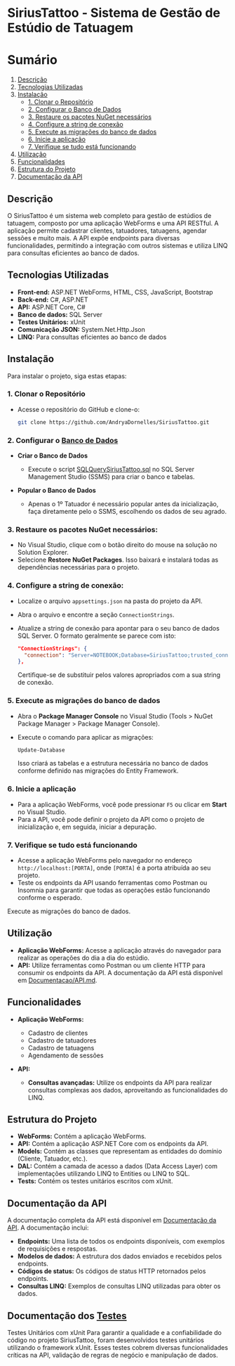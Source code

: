 # SiriusTattoo - Sistema de Gestão de Estúdio de Tatuagem
# Sumário

1. [Descrição](#descrição)
2. [Tecnologias Utilizadas](#tecnologias-utilizadas)
3. [Instalação](#instalação)
   - [1. Clonar o Repositório](#1-clonar-o-repositório)
   - [2. Configurar o Banco de Dados](#2-configurar-o-banco-de-dados)
   - [3. Restaure os pacotes NuGet necessários](#3-restaure-os-pacotes-nuget-necessários)
   - [4. Configure a string de conexão](#4-configure-a-string-de-conexão)
   - [5. Execute as migrações do banco de dados](#5-execute-as-migrações-do-banco-de-dados)
   - [6. Inicie a aplicação](#6-inicie-a-aplicação)
   - [7. Verifique se tudo está funcionando](#7-verifique-se-tudo-está-funcionando)
4. [Utilização](#utilização)
5. [Funcionalidades](#funcionalidades)
6. [Estrutura do Projeto](#estrutura-do-projeto)
7. [Documentação da API](#documentação-da-api)


## Descrição
O SiriusTattoo é um sistema web completo para gestão de estúdios de tatuagem, composto por uma aplicação WebForms e uma API RESTful. A aplicação permite cadastrar clientes, tatuadores, tatuagens, agendar sessões e muito mais. A API expõe endpoints para diversas funcionalidades, permitindo a integração com outros sistemas e utiliza LINQ para consultas eficientes ao banco de dados.

## Tecnologias Utilizadas
* **Front-end:** ASP.NET WebForms, HTML, CSS, JavaScript, Bootstrap
* **Back-end:** C#, ASP.NET
* **API:** ASP.NET Core, C#
* **Banco de dados:** SQL Server
* **Testes Unitários:** xUnit
* **Comunicação JSON:** System.Net.Http.Json
* **LINQ:** Para consultas eficientes ao banco de dados

## Instalação

Para instalar o projeto, siga estas etapas:

### **1. Clonar o Repositório**  
- Acesse o repositório do GitHub e clone-o:
  ```bash
  git clone https://github.com/AndryaDornelles/SiriusTattoo.git
  ```
### **2. Configurar o [Banco de Dados](https://github.com/AndryaDornelles/SiriusTattoo/blob/main/Documentacao/BancoDeDados.md)**
- **Criar o Banco de Dados**
  - Execute o script [SQLQuerySiriusTattoo.sql](SiriusTattooWebAplication/App_Data/SQLQuerySiriusTattoo.sql) no SQL Server Management Studio (SSMS) para criar o banco e tabelas.
  
- **Popular o Banco de Dados**
  - Apenas o 1º Tatuador é necessário popular antes da inicialização, faça diretamente pelo o SSMS, escolhendo os dados de seu agrado.

### 3. Restaure os pacotes NuGet necessários:

- No Visual Studio, clique com o botão direito do mouse na solução no Solution Explorer.
- Selecione **Restore NuGet Packages**. Isso baixará e instalará todas as dependências necessárias para o projeto.

### 4. Configure a string de conexão:

- Localize o arquivo `appsettings.json` na pasta do projeto da API.
- Abra o arquivo e encontre a seção `ConnectionStrings`.
- Atualize a string de conexão para apontar para o seu banco de dados SQL Server. O formato geralmente se parece com isto:

  ```json
  "ConnectionStrings": {
    "connection": "Server=NOTEBOOK;Database=SiriusTattoo;trusted_connection=true;TrustServerCertificate=True;"
  },
  ```

  Certifique-se de substituir pelos valores apropriados com a sua string de conexão.

### 5. Execute as migrações do banco de dados

- Abra o **Package Manager Console** no Visual Studio (Tools > NuGet Package Manager > Package Manager Console).
- Execute o comando para aplicar as migrações:

  ```powershell
  Update-Database
  ```
  Isso criará as tabelas e a estrutura necessária no banco de dados conforme definido nas migrações do Entity Framework.

### 6. Inicie a aplicação

- Para a aplicação WebForms, você pode pressionar `F5` ou clicar em **Start** no Visual Studio.
- Para a API, você pode definir o projeto da API como o projeto de inicialização e, em seguida, iniciar a depuração.

### 7. Verifique se tudo está funcionando

- Acesse a aplicação WebForms pelo navegador no endereço `http://localhost:[PORTA]`, onde `[PORTA]` é a porta atribuída ao seu projeto.
- Teste os endpoints da API usando ferramentas como Postman ou Insomnia para garantir que todas as operações estão funcionando conforme o esperado.

Execute as migrações do banco de dados.

## Utilização
* **Aplicação WebForms:** Acesse a aplicação através do navegador para realizar as operações do dia a dia do estúdio.
* **API:** Utilize ferramentas como Postman ou um cliente HTTP para consumir os endpoints da API. A documentação da API está disponível em [Documentacao/API.md](https://github.com/AndryaDornelles/SiriusTattoo/blob/main/Documentacao/API.md).

## Funcionalidades

* **Aplicação WebForms:**
  * Cadastro de clientes
  * Cadastro de tatuadores
  * Cadastro de tatuagens
  * Agendamento de sessões

* **API:**

  * **Consultas avançadas:** Utilize os endpoints da API para realizar consultas complexas aos dados, aproveitando as funcionalidades do LINQ.

## Estrutura do Projeto
* **WebForms:** Contém a aplicação WebForms.
* **API:** Contém a aplicação ASP.NET Core com os endpoints da API.
* **Models:** Contém as classes que representam as entidades do domínio (Cliente, Tatuador, etc.).
* **DAL:** Contém a camada de acesso a dados (Data Access Layer) com implementações utilizando LINQ to Entities ou LINQ to SQL.
* **Tests:** Contém os testes unitários escritos com xUnit.

## Documentação da API
A documentação completa da API está disponível em [Documentação da API](https://github.com/AndryaDornelles/SiriusTattoo/blob/main/Documentacao/API.md). A documentação inclui:
* **Endpoints:** Uma lista de todos os endpoints disponíveis, com exemplos de requisições e respostas.
* **Modelos de dados:** A estrutura dos dados enviados e recebidos pelos endpoints.
* **Códigos de status:** Os códigos de status HTTP retornados pelos endpoints.
* **Consultas LINQ:** Exemplos de consultas LINQ utilizadas para obter os dados.

## Documentação dos [Testes](https://github.com/AndryaDornelles/SiriusTattoo/blob/main/Documentacao/Testes.md)

Testes Unitários com xUnit
Para garantir a qualidade e a confiabilidade do código no projeto SiriusTattoo, foram desenvolvidos testes unitários utilizando o framework xUnit. 
Esses testes cobrem diversas funcionalidades críticas na API, validação de regras de negócio e manipulação de dados. 
